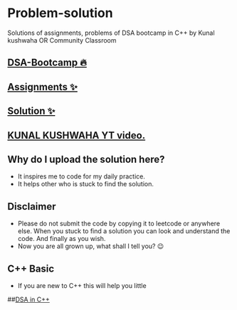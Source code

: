# Problem-solution
Solutions of assignments, problems of DSA bootcamp in C++ by Kunal kushwaha  OR  Community Classroom

## [DSA-Bootcamp 🔥](https://github.com/kunal-kushwaha/DSA-Bootcamp-Java)

## [Assignments ✨](https://github.com/kapil5849/DSA-Bootcamp-Java/tree/main/assignments)

## [Solution ✨](https://github.com/kapil5849/Problem-solution)

## [KUNAL KUSHWAHA YT video.](https://www.youtube.com/playlist?list=PL9gnSGHSqcnr_DxHsP7AW9ftq0AtAyYqJ)

## Why do I upload the solution here?
- It inspires me to code for my daily practice.
- It helps other who is stuck to find the solution.

## Disclaimer
- Please do not submit the code by copying it to leetcode or anywhere else. When you stuck to find a solution you can look and understand the code. And finally as you wish.
- Now you are all grown up, what shall I tell you? 😉 


## C++ Basic
- If you are new to C++ this will help you little

##[DSA in C++](https://github.com/kapil5849/DSA-IN-C)
